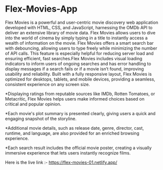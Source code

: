 # Flex-Movies-App

Flex Movies is a powerful and user-centric movie discovery web application developed with HTML, CSS, and JavaScript, harnessing the OMDb API to deliver an extensive library of movie data. Flex Movies allows users to dive into the world of cinema by simply typing in a title to instantly access a wealth of information on the movie.
Flex Movies offers a smart search bar with debouncing, allowing users to type freely while minimizing the number of API calls. This feature is especially helpful for reducing server load and ensuring efficient, fast searches.Flex Movies includes visual loading indicators to inform users of ongoing searches and has error handling to display messages if a search fails or if a movie isn’t found, improving usability and reliability.
Built with a fully responsive layout, Flex Movies is optimized for desktops, tablets, and mobile devices, providing a seamless, consistent experience on any screen size.

*Displaying ratings from reputable sources like IMDb, Rotten Tomatoes, or Metacritic, Flex Movies helps users make informed choices based on critical and popular opinion.

*Each movie's plot summary is presented clearly, giving users a quick and engaging snapshot of the storyline.

*Additional movie details, such as release date, genre, director, cast, runtime, and language, are also provided for an enriched browsing experience.

*Each search result includes the official movie poster, creating a visually immersive experience that lets users instantly recognize films.

Here is the live link :- https://flex-movies-01.netlify.app/
